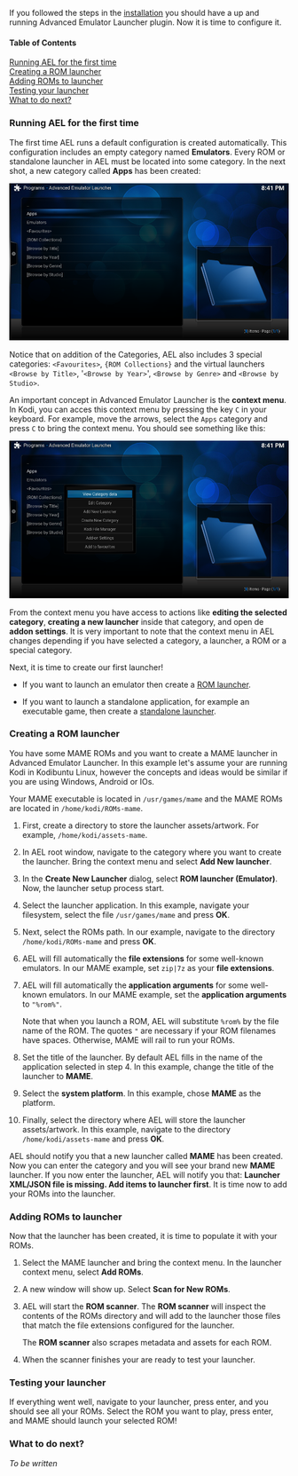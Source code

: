 If you followed the steps in the [installation](Getting-Started-Installation) you should have a up and running Advanced Emulator Launcher plugin. Now it is time to configure it.


#### Table of Contents
[Running AEL for the first time](./Getting-Started#running-ael-for-the-first-time)  
[Creating a ROM launcher](./Getting-Started#creating-a-rom-launcher)  
[Adding ROMs to launcher](./Getting-Started#adding-roms-to-launcher)  
[Testing your launcher](./Getting-Started#testing-your-launcher)  
[What to do next?](./Getting-Started#what-to-do-next)  


### Running AEL for the first time

The first time AEL runs a default configuration is created automatically. This configuration includes an empty category named **Emulators**. Every ROM or standalone launcher in AEL must be located into some category. In the next shot, a new category called **Apps** has been created:

![Getting started root menu](shots/gs_root.png)

Notice that on addition of the Categories, AEL also includes 3 special categories: `<Favourites>`, `{ROM Collections}` and the virtual launchers `<Browse by Title>`, '`<Browse by Year>`', `<Browse by Genre>` and `<Browse by Studio>`.

An important concept in Advanced Emulator Launcher is the **context menu**. In Kodi, you can acces this context menu by pressing the key `C` in your keyboard. For example, move the arrows, select the `Apps` category and press `C` to bring the context menu. You should see something like this:

![Getting started root menu](shots/gs_root_context_menu.png)

From the context menu you have access to actions like **editing the selected category**, **creating a new launcher** inside that category, and open de **addon settings**. It is very important to note that the context menu in AEL changes depending if you have selected a category, a launcher, a ROM or a special category.

Next, it is time to create our first launcher!

 * If you want to launch an emulator then create a [ROM launcher](#Creating-a-ROM-launcher).

 * If you want to launch a standalone application, for example an executable game, then
   create a [standalone launcher](#Creating-a-standalone-launcher).


### Creating a ROM launcher

You have some MAME ROMs and you want to create a MAME launcher in Advanced Emulator Launcher. In this example let's assume your are running Kodi in Kodibuntu Linux, however the concepts and ideas would be similar if you are using Windows, Android or IOs.

Your MAME executable is located in `/usr/games/mame` and the MAME ROMs are located in `/home/kodi/ROMs-mame`. 

 1. First, create a directory to store the launcher assets/artwork. For example, `/home/kodi/assets-mame`.
 
 2. In AEL root window, navigate to the category where you want to create the launcher. Bring the context menu and select **Add New launcher**.
 
 3. In the **Create New Launcher** dialog, select **ROM launcher (Emulator)**. Now, the launcher setup process start.
 
 4. Select the launcher application. In this example, navigate your filesystem, select the file `/usr/games/mame` and press **OK**.

 5. Next, select the ROMs path. In our example, navigate to the directory `/home/kodi/ROMs-mame` and press **OK**.
    
 6. AEL will fill automatically the **file extensions** for some well-known emulators. In our MAME example, set `zip|7z` as your **file extensions**.
    
 7. AEL will fill automatically the **application arguments** for some well-known emulators. In our MAME example, set the **application arguments** to `"%rom%"`.
    
    Note that when you launch a ROM, AEL will substitute `%rom%` by the file name of the ROM. The quotes `"` are necessary if your ROM filenames have spaces. Otherwise, MAME will rail to run
    your ROMs.
    
 8. Set the title of the launcher. By default AEL fills in the name of the application selected in step 4. In this example, change the title of the launcher to **MAME**.
    
 9. Select the **system platform**. In this example, chose **MAME** as the platform.
 
 10. Finally, select the directory where AEL will store the launcher assets/artwork. In this example, navigate to the directory `/home/kodi/assets-mame` and press **OK**.
     
AEL should notify you that a new launcher called **MAME** has been created. Now you can enter the category and you will see your brand new **MAME** launcher. If you now enter the launcher, AEL will notify you that: **Launcher XML/JSON file is missing. Add items to launcher first**. It is time now to add your ROMs into the launcher.

### Adding ROMs to launcher

Now that the launcher has been created, it is time to populate it with your ROMs.
 
 1. Select the MAME launcher and bring the context menu. In the launcher context menu, select
    **Add ROMs**.
    
 2. A new window will show up. Select **Scan for New ROMs**.
 
 3. AEL will start the **ROM scanner**. The **ROM scanner** will inspect the contents of the ROMs directory and will add to the launcher those files that match the file extensions configured for the launcher.
    
    The **ROM scanner** also scrapes metadata and assets for each ROM.
 
 4. When the scanner finishes your are ready to test your launcher.

### Testing your launcher

If everything went well, navigate to your launcher, press enter, and you should see all your ROMs. Select the ROM you want to play, press enter, and MAME should launch your selected ROM!

### What to do next?

*To be written*

